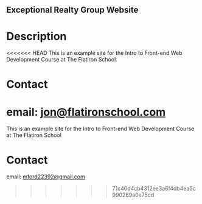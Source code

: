 Exceptional Realty Group Website
---

# Description

<<<<<<< HEAD
This is an example site for the Intro to Front-end Web Development Course at The Flatiron School.

# Contact

email: jon@flatironschool.com
=======
This is an example site for the Intro to Front-end Web Development Course at The Flatiron School

# Contact

email: mford22392@gmail.com
>>>>>>> 71c40d4cb4312ee3a6f4db4ea5c990269a0e75cd
